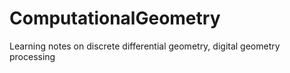 # ComputationalGeometry
Learning notes on discrete differential geometry, digital geometry processing
